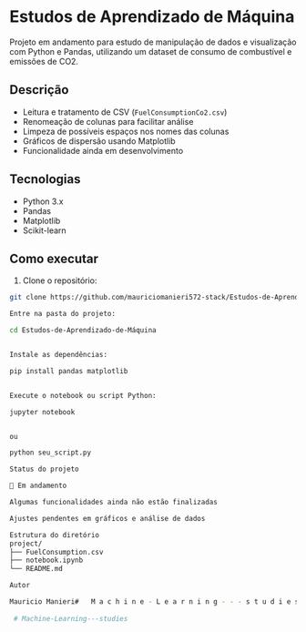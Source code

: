# Estudos de Aprendizado de Máquina

Projeto em andamento para estudo de manipulação de dados e visualização com Python e Pandas, utilizando um dataset de consumo de combustível e emissões de CO2.

## Descrição

- Leitura e tratamento de CSV (`FuelConsumptionCo2.csv`)
- Renomeação de colunas para facilitar análise
- Limpeza de possíveis espaços nos nomes das colunas
- Gráficos de dispersão usando Matplotlib
- Funcionalidade ainda em desenvolvimento

## Tecnologias

- Python 3.x
- Pandas
- Matplotlib
- Scikit-learn

## Como executar

1. Clone o repositório:
```bash
git clone https://github.com/mauriciomanieri572-stack/Estudos-de-Aprendizado-de-Máquina.git

Entre na pasta do projeto:

cd Estudos-de-Aprendizado-de-Máquina


Instale as dependências:

pip install pandas matplotlib


Execute o notebook ou script Python:

jupyter notebook


ou

python seu_script.py

Status do projeto

🚧 Em andamento

Algumas funcionalidades ainda não estão finalizadas

Ajustes pendentes em gráficos e análise de dados

Estrutura do diretório
project/
├── FuelConsumption.csv
├── notebook.ipynb
└── README.md

Autor

Mauricio Manieri#   M a c h i n e - L e a r n i n g - - - s t u d i e s  
 #   M a c h i n e - L e a r n i n g - - - s t u d i e s  
 